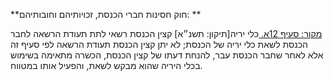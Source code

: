 **חוק חסינות חברי הכנסת, זכויותיהם וחובותיהם: **

[מקור: סעיף 12א. ](https://he.wikisource.org/wiki/חוק_חסינות_חברי_הכנסת,_זכויותיהם_וחובותיהם#סעיף_12א)
כלי יריה[תיקון: תשנ״א]
קצין הכנסת רשאי לתת תעודת הרשאה לחבר הכנסת לשאת כלי יריה של הכנסת; לא יתן קצין הכנסת תעודת הרשאה לפי סעיף זה אלא לאחר שחבר הכנסת עבר, להנחת דעתו של קצין הכנסת, הכשרה מתאימה בשימוש בכלי היריה שהוא מבקש לשאת, והפעיל אותו במטווח.